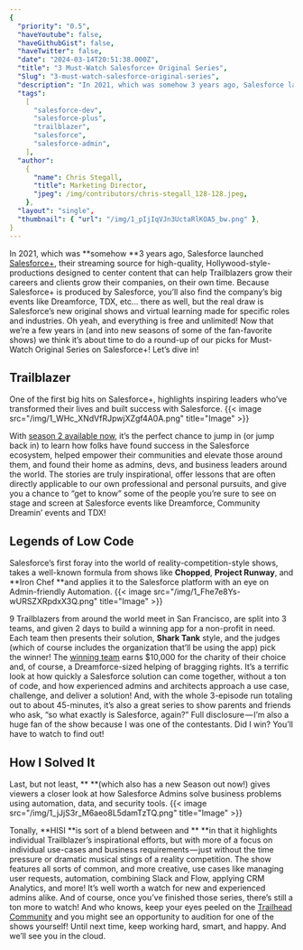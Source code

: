 ```yaml
---
{
  "priority": "0.5",
  "haveYoutube": false,
  "haveGithubGist": false,
  "haveTwitter": false,
  "date": "2024-03-14T20:51:38.000Z",
  "title": "3 Must-Watch Salesforce+ Original Series",
  "Slug": "3-must-watch-salesforce-original-series",
  "description": "In 2021, which was somehow 3 years ago, Salesforce launched Salesforce+, their streaming source for high-quality, Hollywood-style-productions designed to center content that can help Trailblazers grow their careers and clients grow their companies, on their own time..",
  "tags":
    [
      "salesforce-dev",
      "salesforce-plus",
      "trailblazer",
      "salesforce",
      "salesforce-admin",
    ],
  "author":
    {
      "name": Chris Stegall,
      "title": Marketing Director,
      "jpeg": /img/contributors/chris-stegall_128-128.jpeg,
    },
  "layout": "single",
  "thumbnail": { "url": "/img/1_pIjIqVJn3UctaRlKOA5_bw.png" },
}
---
```


In 2021, which was **somehow **3 years ago, Salesforce launched [Salesforce+](https://www.salesforce.com/plus/), their streaming source for high-quality, Hollywood-style-productions designed to center content that can help Trailblazers grow their careers and clients grow their companies, on their own time.
Because Salesforce+ is produced by Salesforce, you’ll also find the company’s big events like Dreamforce, TDX, etc… there as well, but the real draw is Salesforce’s new original shows and virtual learning made for specific roles and industries. Oh yeah, and everything is free and unlimited!
Now that we’re a few years in (and into new seasons of some of the fan-favorite shows) we think it’s about time to do a round-up of our picks for Must-Watch Original Series on Salesforce+!
Let’s dive in!

## Trailblazer

One of the first big hits on Salesforce+, [](https://www.salesforce.com/plus/series/trailblazer)highlights inspiring leaders who’ve transformed their lives and built success with Salesforce.
{{< image src="/img/1_WHc_XNdVfRJpwjXZgf4A0A.png" title="Image" >}}

With [season 2 available now](https://www.salesforce.com/plus/series/trailblazer), it’s the perfect chance to jump in (or jump back in) to learn how folks have found success in the Salesforce ecosystem, helped empower their communities and elevate those around them, and found their home as admins, devs, and business leaders around the world.
The stories are truly inspirational, offer lessons that are often directly applicable to our own professional and personal pursuits, and give you a chance to “get to know” some of the people you’re sure to see on stage and screen at Salesforce events like Dreamforce, Community Dreamin’ events and TDX!

## Legends of Low Code

Salesforce’s first foray into the world of reality-competition-style shows, [](https://www.salesforce.com/plus/series/legends_of_low_code) takes a well-known formula from shows like **Chopped**, **Project Runway**, and **Iron Chef **and applies it to the Salesforce platform with an eye on Admin-friendly Automation.
{{< image src="/img/1_Fhe7e8Ys-wURSZXRpdxX3Q.png" title="Image" >}}

9 Trailblazers from around the world meet in San Francisco, are split into 3 teams, and given 2 days to build a winning app for a non-profit in need. Each team then presents their solution, **Shark Tank** style, and the judges (which of course includes the organization that’ll be using the app) pick the winner!
The [winning team](https://www.salesforce.com/plus/series/legends_of_low_code) earns $10,000 for the charity of their choice and, of course, a Dreamforce-sized helping of bragging rights.
It’s a terrific look at how quickly a Salesforce solution can come together, without a ton of code, and how experienced admins and architects approach a use case, challenge, and deliver a solution! And, with the whole 3-episode run totaling out to about 45-minutes, it’s also a great series to show parents and friends who ask, “so what exactly is Salesforce, again?”
Full disclosure — I’m also a huge fan of the show because I was one of the contestants. Did I win? You’ll have to watch to find out!

## How I Solved It

Last, but not least, [](https://www.salesforce.com/plus/series/how_i_solved_it)\*\* \*\*(which also has a new Season out now!) gives viewers a closer look at how Salesforce Admins solve business problems using automation, data, and security tools.
{{< image src="/img/1_jJjS3r_M6aeo8L5damTzTQ.png" title="Image" >}}

Tonally, **HISI **is sort of a blend between [](https://www.salesforce.com/plus/series/trailblazer)and [](https://www.salesforce.com/plus/series/legends_of_low_code)\*\* \*\*in that it highlights individual Trailblazer’s inspirational efforts, but with more of a focus on individual use-cases and business requirements — just without the time pressure or dramatic musical stings of a reality competition.
The show features all sorts of common, and more creative, use cases like managing user requests, automation, combining Slack and Flow, applying CRM Analytics, and more! It’s well worth a watch for new and experienced admins alike.
And of course, once you’ve finished those series, there’s still a ton more to watch! And who knows, keep your eyes peeled on the [Trailhead Community](https://trailhead.salesforce.com/trailblazer-community/feed?tab=questions) and you might see an opportunity to audition for one of the shows yourself!
Until next time, keep working hard, smart, and happy. And we’ll see you in the cloud.
